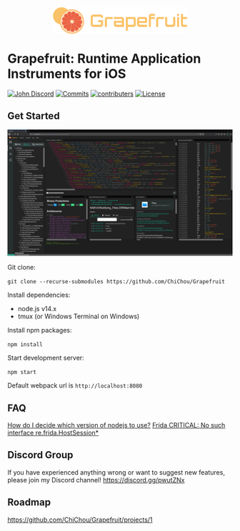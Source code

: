 <img src="gui/src/assets/logo.svg" width="300" alt="Grapefruit" style="margin:auto; display: block">

# Grapefruit: Runtime Application Instruments for iOS

[![John Discord](https://img.shields.io/discord/591601634266578944?label=Discord)](https://discord.com/invite/pwutZNx)
[![Commits](https://img.shields.io/github/commit-activity/w/chichou/grapefruit?label=Commits)](https://github.com/ChiChou/Grapefruit/commits/master)
[![contributers](https://img.shields.io/github/contributors/chichou/grapefruit)](https://github.com/ChiChou/Grapefruit/graphs/contributors)
[![License](https://img.shields.io/github/license/chichou/grapefruit)](https://github.com/ChiChou/Grapefruit/blob/master/LICENSE)

## Get Started

![Screenshot](images/screenshot.png)

Git clone:

`git clone --recurse-submodules https://github.com/ChiChou/Grapefruit`

Install dependencies:

* node.js v14.x
* tmux (or Windows Terminal on Windows)

Install npm packages:

`npm install`

Start development server:

`npm start`

Default webpack url is `http://localhost:8080`

## FAQ

[How do I decide which version of nodejs to use?](https://github.com/ChiChou/Grapefruit/wiki/How-do-I-decide-which-version-of-nodejs-to-use%3F)
[Frida CRITICAL: No such interface re.frida.HostSession*](https://github.com/ChiChou/Grapefruit/wiki/Frida-CRITICAL:-No-such-interface-re.frida.HostSession*)
## Discord Group

If you have experienced anything wrong or want to suggest new features, please join my Discord channel! https://discord.gg/pwutZNx

## Roadmap

https://github.com/ChiChou/Grapefruit/projects/1
